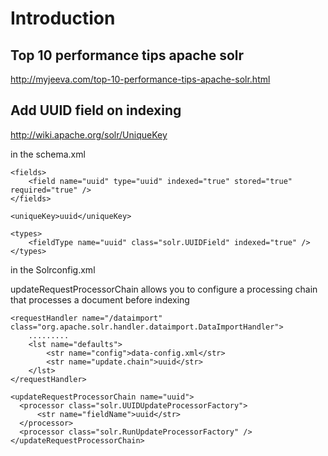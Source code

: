 # Introduction #


## Top 10 performance tips apache solr ##

http://myjeeva.com/top-10-performance-tips-apache-solr.html


## Add UUID field on indexing ##
http://wiki.apache.org/solr/UniqueKey

in the schema.xml
```
<fields>
    <field name="uuid" type="uuid" indexed="true" stored="true" required="true" />
</fields>

<uniqueKey>uuid</uniqueKey>

<types>
    <fieldType name="uuid" class="solr.UUIDField" indexed="true" />
</types>
```

in the Solrconfig.xml

updateRequestProcessorChain allows you to configure a processing chain that processes a document before indexing
```
<requestHandler name="/dataimport"  class="org.apache.solr.handler.dataimport.DataImportHandler">  
    .........
    <lst name="defaults">
        <str name="config">data-config.xml</str>
        <str name="update.chain">uuid</str>
    </lst>
</requestHandler>

<updateRequestProcessorChain name="uuid">
  <processor class="solr.UUIDUpdateProcessorFactory">
      <str name="fieldName">uuid</str>
  </processor>
  <processor class="solr.RunUpdateProcessorFactory" />
</updateRequestProcessorChain>
```